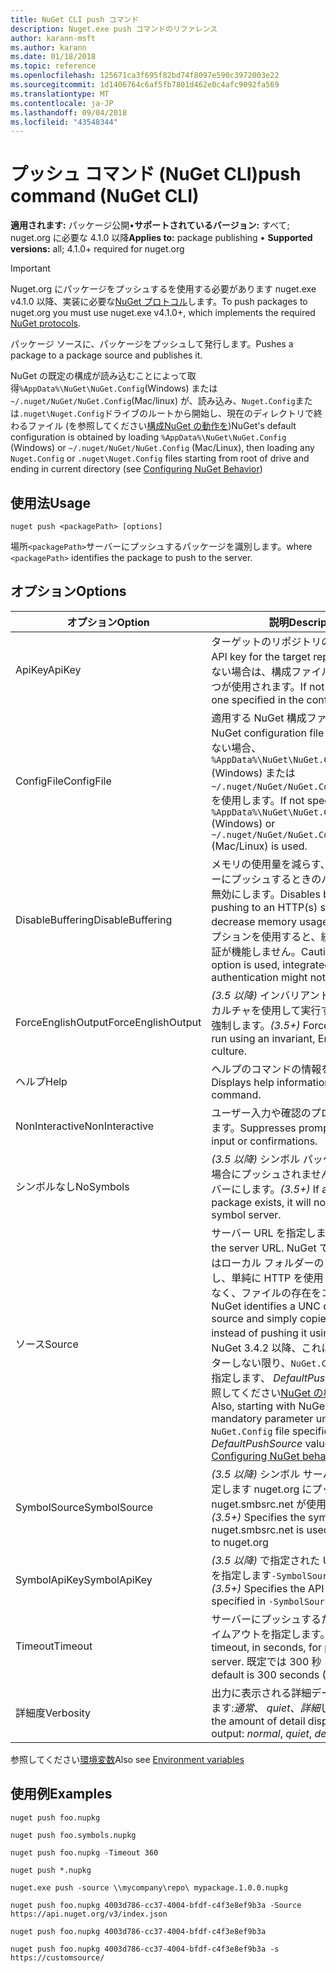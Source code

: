 ```yaml
---
title: NuGet CLI push コマンド
description: Nuget.exe push コマンドのリファレンス
author: karann-msft
ms.author: karann
ms.date: 01/18/2018
ms.topic: reference
ms.openlocfilehash: 125671ca3f695f82bd74f8097e590c3972003e22
ms.sourcegitcommit: 1d1406764c6af5fb7801d462e0c4afc9092fa569
ms.translationtype: MT
ms.contentlocale: ja-JP
ms.lasthandoff: 09/04/2018
ms.locfileid: "43548344"
---
```

# <a name="push-command-nuget-cli"></a><span data-ttu-id="3b633-103">プッシュ コマンド (NuGet CLI)</span><span class="sxs-lookup"><span data-stu-id="3b633-103">push command (NuGet CLI)</span></span>

<span data-ttu-id="3b633-104">**適用されます:** パッケージ公開&bullet;**サポートされているバージョン:** すべて; nuget.org に必要な 4.1.0 以降</span><span class="sxs-lookup"><span data-stu-id="3b633-104">**Applies to:** package publishing &bullet; **Supported versions:** all; 4.1.0+ required for nuget.org</span></span>

> [!Important]
> <span data-ttu-id="3b633-105">Nuget.org にパッケージをプッシュするを使用する必要があります nuget.exe v4.1.0 以降、実装に必要な[NuGet プロトコル](../api/nuget-protocols.md)します。</span><span class="sxs-lookup"><span data-stu-id="3b633-105">To push packages to nuget.org you must use nuget.exe v4.1.0+, which implements the required [NuGet protocols](../api/nuget-protocols.md).</span></span>

<span data-ttu-id="3b633-106">パッケージ ソースに、パッケージをプッシュして発行します。</span><span class="sxs-lookup"><span data-stu-id="3b633-106">Pushes a package to a package source and publishes it.</span></span>

<span data-ttu-id="3b633-107">NuGet の既定の構成が読み込むことによって取得`%AppData%\NuGet\NuGet.Config`(Windows) または`~/.nuget/NuGet/NuGet.Config`(Mac/linux) が、読み込み、`Nuget.Config`または`.nuget\Nuget.Config`ドライブのルートから開始し、現在のディレクトリで終わるファイル (を参照してください[構成NuGet の動作を](../consume-packages/configuring-nuget-behavior.md))</span><span class="sxs-lookup"><span data-stu-id="3b633-107">NuGet's default configuration is obtained by loading `%AppData%\NuGet\NuGet.Config` (Windows) or `~/.nuget/NuGet/NuGet.Config` (Mac/Linux), then loading any `Nuget.Config` or `.nuget\Nuget.Config` files starting from root of drive and ending in current directory (see [Configuring NuGet Behavior](../consume-packages/configuring-nuget-behavior.md))</span></span>

## <a name="usage"></a><span data-ttu-id="3b633-108">使用法</span><span class="sxs-lookup"><span data-stu-id="3b633-108">Usage</span></span>

```cli
nuget push <packagePath> [options]
```

<span data-ttu-id="3b633-109">場所`<packagePath>`サーバーにプッシュするパッケージを識別します。</span><span class="sxs-lookup"><span data-stu-id="3b633-109">where `<packagePath>` identifies the package to push to the server.</span></span>

## <a name="options"></a><span data-ttu-id="3b633-110">オプション</span><span class="sxs-lookup"><span data-stu-id="3b633-110">Options</span></span>

| <span data-ttu-id="3b633-111">オプション</span><span class="sxs-lookup"><span data-stu-id="3b633-111">Option</span></span> | <span data-ttu-id="3b633-112">説明</span><span class="sxs-lookup"><span data-stu-id="3b633-112">Description</span></span> |
| --- | --- |
| <span data-ttu-id="3b633-113">ApiKey</span><span class="sxs-lookup"><span data-stu-id="3b633-113">ApiKey</span></span> | <span data-ttu-id="3b633-114">ターゲットのリポジトリの API キー。</span><span class="sxs-lookup"><span data-stu-id="3b633-114">The API key for the target repository.</span></span> <span data-ttu-id="3b633-115">存在しない場合は、構成ファイルで指定された 1 つが使用されます。</span><span class="sxs-lookup"><span data-stu-id="3b633-115">If not present,  the one specified in the config file is used.</span></span> |
| <span data-ttu-id="3b633-116">ConfigFile</span><span class="sxs-lookup"><span data-stu-id="3b633-116">ConfigFile</span></span> | <span data-ttu-id="3b633-117">適用する NuGet 構成ファイル。</span><span class="sxs-lookup"><span data-stu-id="3b633-117">The NuGet configuration file to apply.</span></span> <span data-ttu-id="3b633-118">指定しない場合、 `%AppData%\NuGet\NuGet.Config` (Windows) または`~/.nuget/NuGet/NuGet.Config`(Mac/linux) を使用します。</span><span class="sxs-lookup"><span data-stu-id="3b633-118">If not specified, `%AppData%\NuGet\NuGet.Config` (Windows) or `~/.nuget/NuGet/NuGet.Config` (Mac/Linux) is used.</span></span>|
| <span data-ttu-id="3b633-119">DisableBuffering</span><span class="sxs-lookup"><span data-stu-id="3b633-119">DisableBuffering</span></span> | <span data-ttu-id="3b633-120">メモリの使用量を減らす、http (s) サーバーにプッシュするときのバッファリングを無効にします。</span><span class="sxs-lookup"><span data-stu-id="3b633-120">Disables buffering when pushing to an HTTP(s) server to decrease memory usages.</span></span> <span data-ttu-id="3b633-121">注意: このオプションを使用すると、統合 Windows 認証が機能しません。</span><span class="sxs-lookup"><span data-stu-id="3b633-121">Caution: when this option is used, integrated Windows authentication might not work.</span></span> |
| <span data-ttu-id="3b633-122">ForceEnglishOutput</span><span class="sxs-lookup"><span data-stu-id="3b633-122">ForceEnglishOutput</span></span> | <span data-ttu-id="3b633-123">*(3.5 以降)* インバリアントの英語ベースのカルチャを使用して実行する nuget.exe を強制します。</span><span class="sxs-lookup"><span data-stu-id="3b633-123">*(3.5+)* Forces nuget.exe to run using an invariant, English-based culture.</span></span> |
| <span data-ttu-id="3b633-124">ヘルプ</span><span class="sxs-lookup"><span data-stu-id="3b633-124">Help</span></span> | <span data-ttu-id="3b633-125">ヘルプのコマンドの情報を表示します。</span><span class="sxs-lookup"><span data-stu-id="3b633-125">Displays help information for the command.</span></span> |
| <span data-ttu-id="3b633-126">NonInteractive</span><span class="sxs-lookup"><span data-stu-id="3b633-126">NonInteractive</span></span> | <span data-ttu-id="3b633-127">ユーザー入力や確認のプロンプトを抑制します。</span><span class="sxs-lookup"><span data-stu-id="3b633-127">Suppresses prompts for user input or confirmations.</span></span> |
| <span data-ttu-id="3b633-128">シンボルなし</span><span class="sxs-lookup"><span data-stu-id="3b633-128">NoSymbols</span></span> | <span data-ttu-id="3b633-129">*(3.5 以降)* シンボル パッケージが存在する場合にプッシュされませんシンボル サーバーにします。</span><span class="sxs-lookup"><span data-stu-id="3b633-129">*(3.5+)* If a symbols package exists, it will not be pushed to a symbol server.</span></span> |
| <span data-ttu-id="3b633-130">ソース</span><span class="sxs-lookup"><span data-stu-id="3b633-130">Source</span></span> | <span data-ttu-id="3b633-131">サーバー URL を指定します。</span><span class="sxs-lookup"><span data-stu-id="3b633-131">Specifies the server URL.</span></span> <span data-ttu-id="3b633-132">NuGet では、UNC またはローカル フォルダーのソースを識別し、単純に HTTP を使用してプッシュではなく、ファイルの存在をコピーします。</span><span class="sxs-lookup"><span data-stu-id="3b633-132">NuGet identifies a UNC or local folder source and simply copies the file there instead of pushing it using HTTP.</span></span>  <span data-ttu-id="3b633-133">また、NuGet 3.4.2 以降、これは、必須パラメーターしない限り、`NuGet.Config`ファイルを指定します、 *DefaultPushSource*値 (を参照してください[NuGet の構成の動作を](../consume-packages/configuring-nuget-behavior.md))。</span><span class="sxs-lookup"><span data-stu-id="3b633-133">Also, starting with NuGet 3.4.2, this is a mandatory parameter unless the `NuGet.Config` file specifies a *DefaultPushSource* value (see [Configuring NuGet behavior](../consume-packages/configuring-nuget-behavior.md)).</span></span> |
| <span data-ttu-id="3b633-134">SymbolSource</span><span class="sxs-lookup"><span data-stu-id="3b633-134">SymbolSource</span></span> | <span data-ttu-id="3b633-135">*(3.5 以降)* シンボル サーバーの URL を指定します nuget.org にプッシュするときに nuget.smbsrc.net が使用されます。</span><span class="sxs-lookup"><span data-stu-id="3b633-135">*(3.5+)* Specifies the symbol server URL; nuget.smbsrc.net is used when pushing to nuget.org</span></span> |
| <span data-ttu-id="3b633-136">SymbolApiKey</span><span class="sxs-lookup"><span data-stu-id="3b633-136">SymbolApiKey</span></span> | <span data-ttu-id="3b633-137">*(3.5 以降)* で指定された URL の API キーを指定します`-SymbolSource`します。</span><span class="sxs-lookup"><span data-stu-id="3b633-137">*(3.5+)* Specifies the API key for the URL specified in `-SymbolSource`.</span></span> |
| <span data-ttu-id="3b633-138">Timeout</span><span class="sxs-lookup"><span data-stu-id="3b633-138">Timeout</span></span> | <span data-ttu-id="3b633-139">サーバーにプッシュするための秒単位のタイムアウトを指定します。</span><span class="sxs-lookup"><span data-stu-id="3b633-139">Specifies the timeout, in seconds, for pushing to a server.</span></span> <span data-ttu-id="3b633-140">既定では 300 秒 (5 分) です。</span><span class="sxs-lookup"><span data-stu-id="3b633-140">The default is 300 seconds (5 minutes).</span></span> |
| <span data-ttu-id="3b633-141">詳細度</span><span class="sxs-lookup"><span data-stu-id="3b633-141">Verbosity</span></span> | <span data-ttu-id="3b633-142">出力に表示される詳細データの量を指定します:*通常*、 *quiet*、*詳細*します。</span><span class="sxs-lookup"><span data-stu-id="3b633-142">Specifies the amount of detail displayed in the output: *normal*, *quiet*, *detailed*.</span></span> |

<span data-ttu-id="3b633-143">参照してください[環境変数](cli-ref-environment-variables.md)</span><span class="sxs-lookup"><span data-stu-id="3b633-143">Also see [Environment variables](cli-ref-environment-variables.md)</span></span>

## <a name="examples"></a><span data-ttu-id="3b633-144">使用例</span><span class="sxs-lookup"><span data-stu-id="3b633-144">Examples</span></span>

```cli
nuget push foo.nupkg

nuget push foo.symbols.nupkg

nuget push foo.nupkg -Timeout 360

nuget push *.nupkg

nuget.exe push -source \\mycompany\repo\ mypackage.1.0.0.nupkg

nuget push foo.nupkg 4003d786-cc37-4004-bfdf-c4f3e8ef9b3a -Source https://api.nuget.org/v3/index.json

nuget push foo.nupkg 4003d786-cc37-4004-bfdf-c4f3e8ef9b3a

nuget push foo.nupkg 4003d786-cc37-4004-bfdf-c4f3e8ef9b3a -s https://customsource/
```
